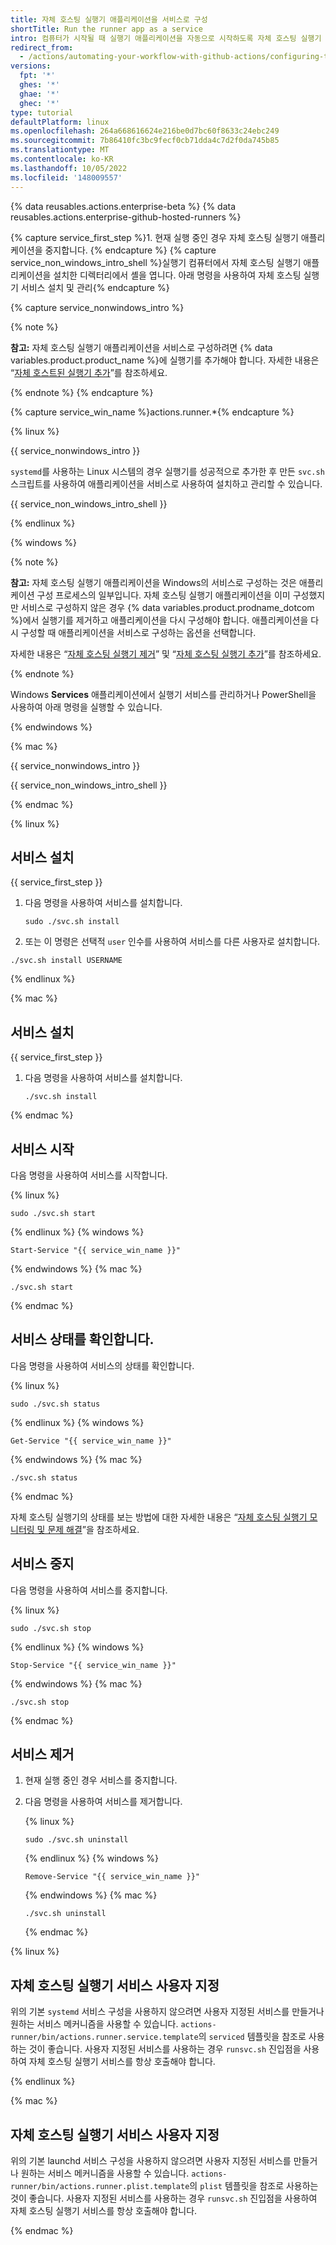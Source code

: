 ```yaml
---
title: 자체 호스팅 실행기 애플리케이션을 서비스로 구성
shortTitle: Run the runner app as a service
intro: 컴퓨터가 시작될 때 실행기 애플리케이션을 자동으로 시작하도록 자체 호스팅 실행기 애플리케이션을 서비스로 구성할 수 있습니다.
redirect_from:
  - /actions/automating-your-workflow-with-github-actions/configuring-the-self-hosted-runner-application-as-a-service
versions:
  fpt: '*'
  ghes: '*'
  ghae: '*'
  ghec: '*'
type: tutorial
defaultPlatform: linux
ms.openlocfilehash: 264a668616624e216be0d7bc60f8633c24ebc249
ms.sourcegitcommit: 7b86410fc3bc9fecf0cb71dda4c7d2f0da745b85
ms.translationtype: MT
ms.contentlocale: ko-KR
ms.lasthandoff: 10/05/2022
ms.locfileid: '148009557'
---
```

{% data reusables.actions.enterprise-beta %} {% data reusables.actions.enterprise-github-hosted-runners %}

{% capture service_first_step %}1. 현재 실행 중인 경우 자체 호스팅 실행기 애플리케이션을 중지합니다. {% endcapture %} {% capture service_non_windows_intro_shell %}실행기 컴퓨터에서 자체 호스팅 실행기 애플리케이션을 설치한 디렉터리에서 셸을 엽니다. 아래 명령을 사용하여 자체 호스팅 실행기 서비스 설치 및 관리{% endcapture %}

{% capture service_nonwindows_intro %}

{% note %}

**참고:** 자체 호스팅 실행기 애플리케이션을 서비스로 구성하려면 {% data variables.product.product_name %}에 실행기를 추가해야 합니다. 자세한 내용은 “[자체 호스트된 실행기 추가](/github/automating-your-workflow-with-github-actions/adding-self-hosted-runners)”를 참조하세요.

{% endnote %} {% endcapture %}

{% capture service_win_name %}actions.runner.*{% endcapture %}

{% linux %}

{{ service_nonwindows_intro }}

`systemd`를 사용하는 Linux 시스템의 경우 실행기를 성공적으로 추가한 후 만든 `svc.sh` 스크립트를 사용하여 애플리케이션을 서비스로 사용하여 설치하고 관리할 수 있습니다.

{{ service_non_windows_intro_shell }}

{% endlinux %}

{% windows %}

{% note %}

**참고:** 자체 호스팅 실행기 애플리케이션을 Windows의 서비스로 구성하는 것은 애플리케이션 구성 프로세스의 일부입니다. 자체 호스팅 실행기 애플리케이션을 이미 구성했지만 서비스로 구성하지 않은 경우 {% data variables.product.prodname_dotcom %}에서 실행기를 제거하고 애플리케이션을 다시 구성해야 합니다. 애플리케이션을 다시 구성할 때 애플리케이션을 서비스로 구성하는 옵션을 선택합니다.

자세한 내용은 “[자체 호스팅 실행기 제거](/actions/automating-your-workflow-with-github-actions/removing-self-hosted-runners)” 및 “[자체 호스팅 실행기 추가](/actions/automating-your-workflow-with-github-actions/adding-self-hosted-runners)”를 참조하세요.

{% endnote %}

Windows **Services** 애플리케이션에서 실행기 서비스를 관리하거나 PowerShell을 사용하여 아래 명령을 실행할 수 있습니다.

{% endwindows %}

{% mac %}

{{ service_nonwindows_intro }}

{{ service_non_windows_intro_shell }}

{% endmac %}

{% linux %}

## 서비스 설치

{{ service_first_step }}
1. 다음 명령을 사용하여 서비스를 설치합니다.

   ```shell
   sudo ./svc.sh install
   ```

1. 또는 이 명령은 선택적 `user` 인수를 사용하여 서비스를 다른 사용자로 설치합니다.

  ```shell
  ./svc.sh install USERNAME
  ```

{% endlinux %}

{% mac %}

## 서비스 설치

{{ service_first_step }}
1. 다음 명령을 사용하여 서비스를 설치합니다.

   ```shell
   ./svc.sh install
   ```
{% endmac %}

## 서비스 시작

다음 명령을 사용하여 서비스를 시작합니다.

{% linux %}
```shell
sudo ./svc.sh start
```
{% endlinux %} {% windows %}
```shell
Start-Service "{{ service_win_name }}"
```
{% endwindows %} {% mac %}
```shell
./svc.sh start
```
{% endmac %}

## 서비스 상태를 확인합니다.

다음 명령을 사용하여 서비스의 상태를 확인합니다.

{% linux %}
```shell
sudo ./svc.sh status
```
{% endlinux %} {% windows %}
```shell
Get-Service "{{ service_win_name }}"
```
{% endwindows %} {% mac %}
```shell
./svc.sh status
```
{% endmac %}

 자체 호스팅 실행기의 상태를 보는 방법에 대한 자세한 내용은 “[자체 호스팅 실행기 모니터링 및 문제 해결](/actions/hosting-your-own-runners/monitoring-and-troubleshooting-self-hosted-runners)”을 참조하세요.

## 서비스 중지

다음 명령을 사용하여 서비스를 중지합니다.

{% linux %}
```shell
sudo ./svc.sh stop
```
{% endlinux %} {% windows %}
```shell
Stop-Service "{{ service_win_name }}"
```
{% endwindows %} {% mac %}
```shell
./svc.sh stop
```
{% endmac %}

## 서비스 제거

1. 현재 실행 중인 경우 서비스를 중지합니다.
1. 다음 명령을 사용하여 서비스를 제거합니다.

    {% linux %}
    ```shell
    sudo ./svc.sh uninstall
    ```
    {% endlinux %}  {% windows %}
    ```shell
    Remove-Service "{{ service_win_name }}"
    ```
    {% endwindows %}  {% mac %}
    ```shell
    ./svc.sh uninstall
    ```
    {% endmac %}


{% linux %}

## 자체 호스팅 실행기 서비스 사용자 지정

위의 기본 `systemd` 서비스 구성을 사용하지 않으려면 사용자 지정된 서비스를 만들거나 원하는 서비스 메커니즘을 사용할 수 있습니다. `actions-runner/bin/actions.runner.service.template`의 `serviced` 템플릿을 참조로 사용하는 것이 좋습니다. 사용자 지정된 서비스를 사용하는 경우 `runsvc.sh` 진입점을 사용하여 자체 호스팅 실행기 서비스를 항상 호출해야 합니다.

{% endlinux %}

{% mac %}

## 자체 호스팅 실행기 서비스 사용자 지정

위의 기본 launchd 서비스 구성을 사용하지 않으려면 사용자 지정된 서비스를 만들거나 원하는 서비스 메커니즘을 사용할 수 있습니다. `actions-runner/bin/actions.runner.plist.template`의 `plist` 템플릿을 참조로 사용하는 것이 좋습니다. 사용자 지정된 서비스를 사용하는 경우 `runsvc.sh` 진입점을 사용하여 자체 호스팅 실행기 서비스를 항상 호출해야 합니다.

{% endmac %}
